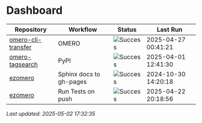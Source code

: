 # Dashboard

| Repository | Workflow | Status | Last Run |
| ---------- | -------- | ------ | -------- |
| [omero-cli-transfer](https://github.com/ome/omero-cli-transfer) | OMERO | ![Success](https://img.shields.io/badge/Success-brightgreen) | 2025-04-27 00:41:21 |
| [omero-tagsearch](https://github.com/German-BioImaging/omero-tagsearch) | PyPI | ![Success](https://img.shields.io/badge/Success-brightgreen) | 2025-04-01 12:41:30 |
| [ezomero](https://github.com/TheJacksonLaboratory/ezomero) | Sphinx docs to gh-pages | ![Success](https://img.shields.io/badge/Success-brightgreen) | 2024-10-30 14:20:18 |
| [ezomero](https://github.com/TheJacksonLaboratory/ezomero) | Run Tests on push | ![Success](https://img.shields.io/badge/Success-brightgreen) | 2025-04-22 20:18:56 |


*Last updated: 2025-05-02 17:32:35*